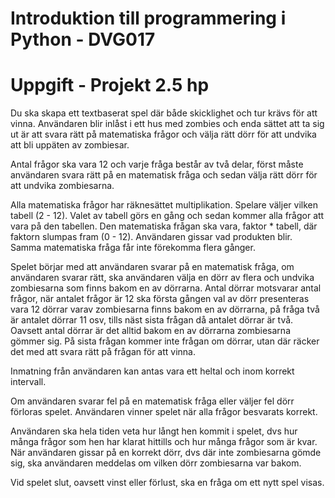 # Introduktion till programmering i Python - DVG017 
# Uppgift - Projekt 2.5 hp
Du ska skapa ett textbaserat spel där både skicklighet och tur krävs för att vinna.
Användaren blir inlåst i ett hus med zombies och enda sättet att ta sig ut är att svara rätt på matematiska frågor och välja rätt dörr för att undvika att bli uppäten av zombiesar.

Antal frågor ska vara 12 och varje fråga består av två delar, först måste användaren svara rätt på en matematisk fråga och sedan välja rätt dörr för att undvika zombiesarna.

Alla matematiska frågor har räknesättet multiplikation.
Spelare väljer vilken tabell (2 - 12). Valet av tabell görs en gång och sedan kommer alla frågor att vara på den tabellen.
Den matematiska frågan ska vara, faktor * tabell, där faktorn slumpas fram (0 - 12).
Användaren gissar vad produkten blir.
Samma matematiska fråga får inte förekomma flera gånger. 

Spelet börjar med att användaren svarar på en matematisk fråga, om användaren svarar rätt, ska användaren välja en dörr av flera och undvika zombiesarna som finns bakom en av dörrarna. Antal dörrar motsvarar antal frågor, när antalet frågor är 12 ska första gången val av dörr presenteras vara 12 dörrar varav zombiesarna finns bakom en av dörrarna, på fråga två är antalet dörrar 11 osv, tills näst sista frågan då antalet dörrar är två. 
Oavsett antal dörrar är det alltid bakom en av dörrarna zombiesarna gömmer sig.
På sista frågan kommer inte frågan om dörrar, utan där räcker det med att svara rätt på frågan för att vinna.

Inmatning från användaren kan antas vara ett heltal och inom korrekt intervall.

Om användaren svarar fel på en matematisk fråga eller väljer fel dörr förloras spelet. Användaren vinner spelet när alla frågor besvarats korrekt.

Användaren ska hela tiden veta hur långt hen kommit i spelet, dvs hur många frågor som hen har klarat hittills och hur många frågor som är kvar.
När användaren gissar på en korrekt dörr, dvs där inte zombiesarna gömde sig, ska användaren meddelas om vilken dörr zombiesarna var bakom.

Vid spelet slut, oavsett vinst eller förlust, ska en fråga om ett nytt spel visas.
